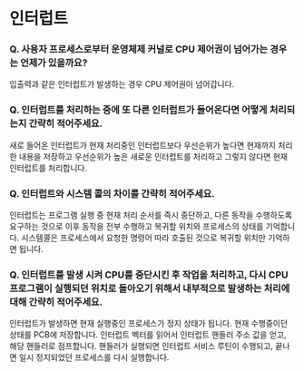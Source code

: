 # 인터럽트

### Q. 사용자 프로세스로부터 운영체제 커널로 CPU 제어권이 넘어가는 경우는 언제가 있을까요?
입출력과 같은 인터럽트가 발생하는 경우 CPU 제어권이 넘어갑니다. 

### Q. 인터럽트를 처리하는 중에 또 다른 인터럽트가 들어온다면 어떻게 처리되는지 간략히 적어주세요.
새로 들어온 인터럽트가 현재 처리중인 인터럽트보다 우선순위가 높다면 현재까지 처리한 내용을 저장하고 우선순위가 높은 새로운 인터럽트를 처리하고 그렇지 않다면 현재 인터럽트를 처리합니다.


### Q. 인터럽트와 시스템 콜의 차이를 간략히 적어주세요.
인터럽트는 프로그램 실행 중 현재 처리 순서를 즉시 중단하고, 다른 동작을 수행하도록 요구하는 것으로 이후 동작을 전부 수행하고 복귀할 위치와 프로세스의 상태를 기억합니다. 
시스템콜은 프로세스에서 요청한 명령어 따라 호출된 것으로 복귀할 위치만 기억하면 됩니다.


### Q. 인터럽트를 발생 시켜 CPU를 중단시킨 후 작업을 처리하고, 다시 CPU 프로그램이 실행되던 위치로 돌아오기 위해서 내부적으로 발생하는 처리에 대해 간략히 적어주세요.

인터럽트가 발생하면 현재 실행중인 프로세스가 정지 상태가 됩니다. 현재 수행중이던 상태를 PCB에 저장합니다. 인터럽트 벡터를 읽어서 인터럽트 핸들러 주소 값을 얻고, 해당 핸들러로 점프합니다. 
핸들러가 실행되면 인터럽트 서비스 루틴이 수행되고, 끝나면 일시 정지되었던 프로세스를 다시 실행합니다. 
